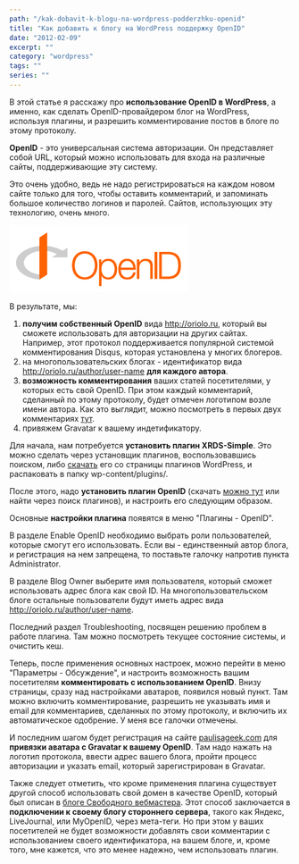 ```yaml
---
path: "/kak-dobavit-k-blogu-na-wordpress-podderzhku-openid"
title: "Как добавить к блогу на WordPress поддержку OpenID"
date: "2012-02-09"
excerpt: ""
category: "wordpress"
tags: ""
series: ""
---
```


В этой статье я расскажу про **использование OpenID в WordPress**, а именно, как сделать OpenID-провайдером блог на WordPress, используя плагины, и разрешить комментирование постов в блоге по этому протоколу.

**OpenID** - это универсальная система авторизации. Он представляет собой URL, который можно использовать для входа на различные сайты, поддерживающие эту систему.

Это очень удобно, ведь не надо регистрироваться на каждом новом сайте только для того, чтобы оставить комментарий, и запоминать большое количество логинов и паролей. Сайтов, использующих эту технологию, очень много.

[![](images/OpenID_logo.png "OpenID")](http://oriolo.ru/wp-content/uploads/2012/02/OpenID_logo.png)

В результате, мы:

1. **получим собственный OpenID** вида http://oriolo.ru, который вы сможете использовать для авторизации на других сайтах. Например, этот протокол поддерживается популярной системой комментирования Disqus, которая установлена у многих блогеров.
2. на многопользовательских блогах - идентификатор вида http://oriolo.ru/author/user-name **для каждого автора**.
3. **возможность комментирования** ваших статей посетителями, у которых есть свой OpenID. При этом каждый комментарий, сделанный по этому протоколу, будет отмечен логотипом возле имени автора. Как это выглядит, можно посмотреть в первых двух комментариях [тут](http://oriolo.ru/wordpress/nado-li-ubirat-datu-v-blogah/ "Надо ли убирать дату в блогах").
4. привяжем Gravatar к вашему индетификатору.

Для начала, нам потребуется **установить плагин XRDS-Simple**. Это можно сделать через установщик плагинов, воспользовавшись поиском, либо [скачать](http://wordpress.org/extend/plugins/xrds-simple/ "XRDS-Simple") его со страницы плагинов WordPress, и распаковать в папку wp-content/plugins/.

После этого, надо **установить плагин OpenID** (скачать [можно тут](http://wordpress.org/extend/plugins/openid "OpenID") или найти через поиск плагинов), и настроить его следующим образом.

Основные **настройки плагина** появятся в меню "Плагины - OpenID".

В разделе Enable OpenID необходимо выбрать роли пользователей, которые смогут его использовать. Если вы - единственный автор блога, и регистрация на нем запрещена, то поставьте галочку напротив пункта Administrator.

В разделе Blog Owner выберите имя пользователя, который сможет использовать адрес блога как свой ID. На многопользовательском блоге остальные пользователи будут иметь адрес вида http://oriolo.ru/author/user-name.

Последний раздел Troubleshooting, посвящен решению проблем в работе плагина. Там можно посмотреть текущее состояние системы, и очистить кеш.

Теперь, после применения основных настроек, можно перейти в меню "Параметры - Обсуждение", и настроить возможность вашим посетителям **комментировать с использованием OpenID**. Внизу страницы, сразу над настройками аватаров, появился новый пункт. Там можно включить комментирование, разрешить не указывать имя и email для комментариев, сделанных по этому протоколу, и включить их автоматическое одобрение. У меня все галочки отмечены.

И последним шагом будет регистрация на сайте [paulisageek.com](http://paulisageek.com/openidavatar/site/login/ "openidavatar") для **привязки аватара с Gravatar к вашему OpenID**. Там надо нажать на логотип протокола, ввести адрес вашего блога, пройти процесс авторизации и указать email, который зарегистрирован в Gravatar.

Также следует отметить, что кроме применения плагина существует другой способ использовать свой домен в качестве OpenID, который был описан в [блоге Свободного вебмастера](http://www.webliberty.ru/kak-ispolzovat-svoy-domen-v-kachestve-openid/ "OpenID сервер"). Этот способ заключается в **подключении к своему блогу стороннего сервера**, такого как Яндекс, LiveJournal, или MyOpenID, через мета-теги. Но при этом у ваших посетителей не будет возможности добавлять свои комментарии с использованием своего идентификатора, на вашем блоге, и, кроме того, мне кажется, что это менее надежно, чем использовать плагин.
